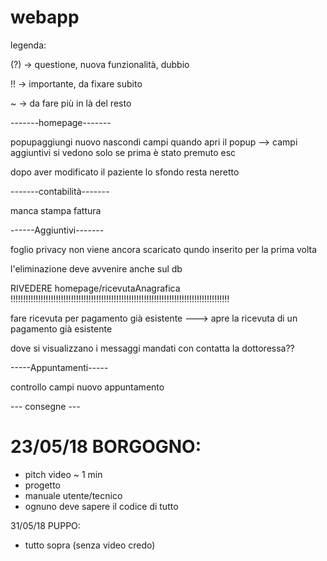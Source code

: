 # webapp
legenda:

(?) -> questione, nuova funzionalità, dubbio

!! -> importante, da fixare subito

~ -> da fare più in là del resto

-------homepage-------

popupaggiungi nuovo nascondi campi quando apri il popup --> campi aggiuntivi si vedono solo se prima è stato premuto esc

dopo aver modificato il paziente lo sfondo resta neretto

-------contabilità-------

manca stampa fattura

------Aggiuntivi-------

foglio privacy non viene ancora scaricato qundo inserito per la prima volta

l'eliminazione deve avvenire anche sul db

RIVEDERE homepage/ricevutaAnagrafica !!!!!!!!!!!!!!!!!!!!!!!!!!!!!!!!!!!!!!!!!!!!!!!!!!!!!!!!!!!!!!!!!!!!!!!!!!!!!!!!!!!!!!!

fare ricevuta per pagamento già esistente ---> apre la ricevuta di un pagamento già esistente

dove si visualizzano i messaggi mandati con contatta la dottoressa??

-----Appuntamenti-----

controllo campi nuovo appuntamento


--- consegne ---

# 23/05/18 BORGOGNO:
 - pitch video ~ 1 min
 - progetto
 - manuale utente/tecnico
 - ognuno deve sapere il codice di tutto


31/05/18 PUPPO:
 - tutto sopra (senza video credo)
